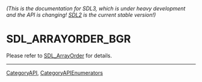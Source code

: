 ###### (This is the documentation for SDL3, which is under heavy development and the API is changing! [SDL2](https://wiki.libsdl.org/SDL2/) is the current stable version!)
# SDL_ARRAYORDER_BGR

Please refer to [SDL_ArrayOrder](SDL_ArrayOrder) for details.

----
[CategoryAPI](CategoryAPI), [CategoryAPIEnumerators](CategoryAPIEnumerators)

